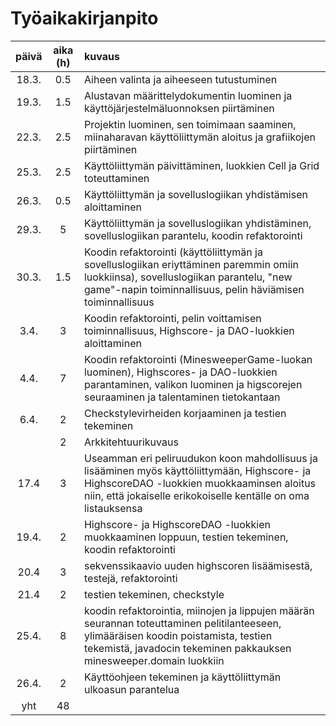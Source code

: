 # Työaikakirjanpito

|päivä   |aika (h)   |kuvaus   |
|:------:|:----------:|:--------|
|18.3. | 0.5 | Aiheen valinta ja aiheeseen tutustuminen |
|19.3. | 1.5 | Alustavan määrittelydokumentin luominen ja käyttöjärjestelmäluonnoksen piirtäminen |
|22.3. | 2.5 | Projektin luominen, sen toimimaan saaminen, miinaharavan käyttöliittymän aloitus ja grafiikojen piirtäminen |
|25.3. | 2.5 | Käyttöliittymän päivittäminen, luokkien Cell ja Grid toteuttaminen |
|26.3. | 0.5 | Käyttöliittymän ja sovelluslogiikan yhdistämisen aloittaminen |
|29.3. | 5 | Käyttöliittymän ja sovelluslogiikan yhdistäminen, sovelluslogiikan parantelu, koodin refaktorointi |
|30.3. | 1.5 | Koodin refaktorointi (käyttöliittymän ja sovelluslogiikan eriyttäminen paremmin omiin luokkiinsa), sovelluslogiikan parantelu, "new game"-napin toiminnallisuus, pelin häviämisen toiminnallisuus |
|3.4. | 3 | Koodin refaktorointi, pelin voittamisen toiminnallisuus, Highscore- ja DAO-luokkien aloittaminen |
|4.4. | 7 | Koodin refaktorointi (MinesweeperGame-luokan luominen), Highscores- ja DAO-luokkien parantaminen, valikon luominen ja higscorejen seuraaminen ja talentaminen tietokantaan |
|6.4. | 2 | Checkstylevirheiden korjaaminen ja testien tekeminen |
| | 2 | Arkkitehtuurikuvaus |
| 17.4 | 3 | Useamman eri peliruudukon koon mahdollisuus ja lisääminen myös käyttöliittymään, Highscore- ja HighscoreDAO -luokkien muokkaaminsen aloitus niin, että jokaiselle erikokoiselle kentälle on oma listauksensa |
| 19.4. | 2 | Highscore- ja HighscoreDAO -luokkien muokkaaminen loppuun, testien tekeminen, koodin refaktorointi |
| 20.4 | 3 | sekvenssikaavio uuden highscoren lisäämisestä, testejä, refaktorointi|
| 21.4 | 2 | testien tekeminen, checkstyle |
| 25.4. | 8 | koodin refaktorointia, miinojen ja lippujen määrän seurannan toteuttaminen pelitilanteeseen, ylimääräisen koodin poistamista, testien tekemistä, javadocin tekeminen pakkauksen minesweeper.domain luokkiin |
| 26.4. | 2 | Käyttöohjeen tekeminen ja käyttöliittymän ulkoasun parantelua |
| yht | 48 | |
